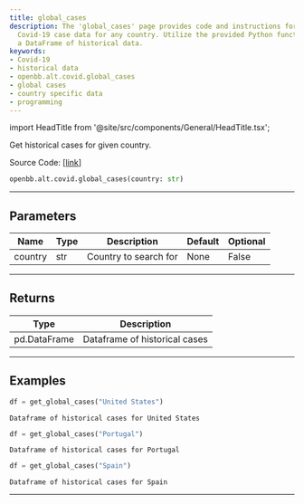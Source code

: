 ```yaml
---
title: global_cases
description: The 'global_cases' page provides code and instructions for getting historical
  Covid-19 case data for any country. Utilize the provided Python function to retrieve
  a DataFrame of historical data.
keywords:
- Covid-19
- historical data
- openbb.alt.covid.global_cases
- global cases
- country specific data
- programming
---
```


import HeadTitle from '@site/src/components/General/HeadTitle.tsx';

<HeadTitle title="alt.covid.global_cases - Reference | OpenBB SDK Docs" />

Get historical cases for given country.

Source Code: [[link](https://github.com/OpenBB-finance/OpenBB/tree/main/openbb_terminal/alternative/covid/covid_model.py#L26)]

```python
openbb.alt.covid.global_cases(country: str)
```

---

## Parameters

| Name | Type | Description | Default | Optional |
| ---- | ---- | ----------- | ------- | -------- |
| country | str | Country to search for | None | False |


---

## Returns

| Type | Description |
| ---- | ----------- |
| pd.DataFrame | Dataframe of historical cases |
---

## Examples

```python
df = get_global_cases("United States")
```

```
Dataframe of historical cases for United States
```
```python
df = get_global_cases("Portugal")
```

```
Dataframe of historical cases for Portugal
```
```python
df = get_global_cases("Spain")
```

```
Dataframe of historical cases for Spain
```
---
